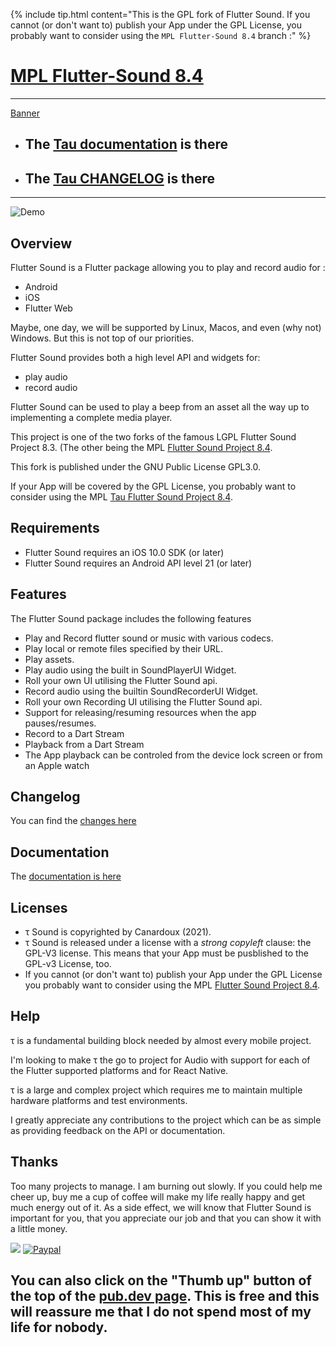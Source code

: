 
{% include tip.html content="This is the GPL fork of Flutter Sound. If you cannot (or don't want to) publish your App under the GPL License, you probably want to consider using
the `MPL Flutter-Sound 8.4` branch :" %}
# [MPL Flutter-Sound 8.4](https://pub.dev/packages/flutter_sound)

-------------------------------------------------------------------------------------

[Banner](https://tau.canardoux.xyz/images/banner5.png)


- ## The [Tau documentation](https://tau.canardoux.xyz/readme.html) is there
- ## The [Tau CHANGELOG](https://tau.canardoux.xyz/changelog.html) is there

-----------------------------------------------------------------------------------------------------------------------------------

![Demo](https://user-images.githubusercontent.com/27461460/77531555-77c9ec00-6ed6-11ea-9813-320f943b08cc.gif)

## Overview

Flutter Sound is a Flutter package allowing you to play and record audio for :
- Android
- iOS
- Flutter Web

Maybe, one day, we will be supported by Linux, Macos, and even (why not) Windows. But this is not top of our priorities.

Flutter Sound provides both a high level API and widgets for:

* play audio
* record audio

Flutter Sound can be used to play a beep from an asset all the way up to implementing a complete media player.


This project is one of the two forks of the famous LGPL Flutter Sound Project 8.3. (The other being the MPL [Flutter Sound Project 8.4](https://pub.dev/packages/flutter_sound).

This fork is published under the GNU Public License GPL3.0. 

If your App will be covered by the GPL License,
you probably want to consider using the MPL [Tau Flutter Sound Project 8.4](https://pub.dev/packages/tau_sound).

## Requirements

- Flutter Sound requires an iOS 10.0 SDK (or later)
- Flutter Sound requires an Android API level 21 (or later)

## Features

The Flutter Sound package includes the following features

- Play and Record flutter sound or music with various codecs.
- Play local or remote files specified by their URL.
- Play assets.
- Play audio using the built in SoundPlayerUI Widget.
- Roll your own UI utilising the Flutter Sound api.
- Record audio using the builtin SoundRecorderUI Widget.
- Roll your own Recording UI utilising the Flutter Sound api.
- Support for releasing/resuming resources when the app pauses/resumes.
- Record to a Dart Stream
- Playback from a Dart Stream
- The App playback can be controled from the device lock screen or from an Apple watch

## Changelog

You can find the [changes here](https://tau.canardoux.xyz/changelog.html)


## Documentation

The [documentation is here](https://tau.canardoux.xyz/readme.html)

## Licenses

- τ Sound is copyrighted by Canardoux (2021).
- τ Sound is released under a license with a *strong copyleft* clause: the GPL-V3 license. This means that your App must be pusblished to the GPL-v3 License, too.
- If you cannot (or don't want to) publish your App under the GPL License you probably want to consider using the MPL [Flutter Sound Project 8.4](https://pub.dev/packages/flutter_sound).

## Help

&tau; is a fundamental building block needed by almost every mobile project.

I'm looking to make &tau; the go to project for Audio with support for each of the Flutter supported platforms and for React Native.

&tau; is a large and complex project which requires me to maintain multiple hardware platforms and test environments.

I greatly appreciate any contributions to the project which can be as simple as providing feedback on the API or documentation.


## Thanks

Too many projects to manage. I am burning out slowly. If you could help me cheer up, buy me a cup of coffee will make my life really happy and get much energy out of it. As a side effect, we will know that Flutter Sound is important for you, that you appreciate our job and that you can show it with a little money.

<a href="https://www.buymeacoffee.com/larpoux"><img src="https://img.buymeacoffee.com/button-api/?text=Buy me a coffee&emoji=💛&slug=larpoux&button_colour=5F7FFF&font_colour=ffffff&font_family=Cookie&outline_colour=000000&coffee_colour=FFDD00"></a>
[![Paypal](https://www.paypalobjects.com/webstatic/mktg/Logo/pp-logo-100px.png)](https://paypal.me/thetauproject?locale.x=fr_FR)

## You can also click on the "Thumb up" button of the top of the [pub.dev page](https://pub.dev/packages/flutter_sound). This is free and this will reassure me that **I do not spend most of my life for nobody**.


